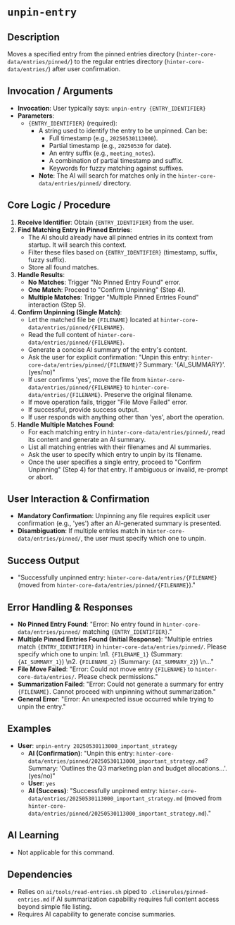# `unpin-entry`

## Description
Moves a specified entry from the pinned entries directory (`hinter-core-data/entries/pinned/`) to the regular entries directory (`hinter-core-data/entries/`) after user confirmation.

## Invocation / Arguments
*   **Invocation**: User typically says: `unpin-entry {ENTRY_IDENTIFIER}`
*   **Parameters**:
    *   `{ENTRY_IDENTIFIER}` (required):
        *   A string used to identify the entry to be unpinned. Can be:
            *   Full timestamp (e.g., `20250530113000`).
            *   Partial timestamp (e.g., `20250530` for date).
            *   An entry suffix (e.g., `meeting_notes`).
            *   A combination of partial timestamp and suffix.
            *   Keywords for fuzzy matching against suffixes.
        *   **Note**: The AI will search for matches only in the `hinter-core-data/entries/pinned/` directory.

## Core Logic / Procedure
1.  **Receive Identifier**: Obtain `{ENTRY_IDENTIFIER}` from the user.
2.  **Find Matching Entry in Pinned Entries**:
    *   The AI should already have all pinned entries in its context from startup. It will search this context.
    *   Filter these files based on `{ENTRY_IDENTIFIER}` (timestamp, suffix, fuzzy suffix).
    *   Store all found matches.
3.  **Handle Results**:
    *   **No Matches**: Trigger "No Pinned Entry Found" error.
    *   **One Match**: Proceed to "Confirm Unpinning" (Step 4).
    *   **Multiple Matches**: Trigger "Multiple Pinned Entries Found" interaction (Step 5).
4.  **Confirm Unpinning (Single Match)**:
    *   Let the matched file be `{FILENAME}` located at `hinter-core-data/entries/pinned/{FILENAME}`.
    *   Read the full content of `hinter-core-data/entries/pinned/{FILENAME}`.
    *   Generate a concise AI summary of the entry's content.
    *   Ask the user for explicit confirmation: "Unpin this entry: `hinter-core-data/entries/pinned/{FILENAME}`? Summary: '{AI_SUMMARY}'. (yes/no)"
    *   If user confirms 'yes', move the file from `hinter-core-data/entries/pinned/{FILENAME}` to `hinter-core-data/entries/{FILENAME}`. Preserve the original filename.
    *   If move operation fails, trigger "File Move Failed" error.
    *   If successful, provide success output.
    *   If user responds with anything other than 'yes', abort the operation.
5.  **Handle Multiple Matches Found**:
    *   For each matching entry in `hinter-core-data/entries/pinned/`, read its content and generate an AI summary.
    *   List all matching entries with their filenames and AI summaries.
    *   Ask the user to specify which entry to unpin by its filename.
    *   Once the user specifies a single entry, proceed to "Confirm Unpinning" (Step 4) for that entry. If ambiguous or invalid, re-prompt or abort.

## User Interaction & Confirmation
*   **Mandatory Confirmation**: Unpinning any file requires explicit user confirmation (e.g., 'yes') after an AI-generated summary is presented.
*   **Disambiguation**: If multiple entries match in `hinter-core-data/entries/pinned/`, the user must specify which one to unpin.

## Success Output
*   "Successfully unpinned entry: `hinter-core-data/entries/{FILENAME}` (moved from `hinter-core-data/entries/pinned/{FILENAME}`)."

## Error Handling & Responses
*   **No Pinned Entry Found**: "Error: No entry found in `hinter-core-data/entries/pinned/` matching `{ENTRY_IDENTIFIER}`."
*   **Multiple Pinned Entries Found (Initial Response)**: "Multiple entries match `{ENTRY_IDENTIFIER}` in `hinter-core-data/entries/pinned/`. Please specify which one to unpin: \n1. `{FILENAME_1}` (Summary: `{AI_SUMMARY_1}`) \n2. `{FILENAME_2}` (Summary: `{AI_SUMMARY_2}`) \n..."
*   **File Move Failed**: "Error: Could not move entry `{FILENAME}` to `hinter-core-data/entries/`. Please check permissions."
*   **Summarization Failed**: "Error: Could not generate a summary for entry `{FILENAME}`. Cannot proceed with unpinning without summarization."
*   **General Error**: "Error: An unexpected issue occurred while trying to unpin the entry."

## Examples
*   **User**: `unpin-entry 20250530113000_important_strategy`
    *   **AI (Confirmation)**: "Unpin this entry: `hinter-core-data/entries/pinned/20250530113000_important_strategy.md`? Summary: 'Outlines the Q3 marketing plan and budget allocations...'. (yes/no)"
    *   **User**: `yes`
    *   **AI (Success)**: "Successfully unpinned entry: `hinter-core-data/entries/20250530113000_important_strategy.md` (moved from `hinter-core-data/entries/pinned/20250530113000_important_strategy.md`)."

## AI Learning
*   Not applicable for this command.

## Dependencies
*   Relies on `ai/tools/read-entries.sh` piped to `.clinerules/pinned-entries.md` if AI summarization capability requires full content access beyond simple file listing.
*   Requires AI capability to generate concise summaries.
